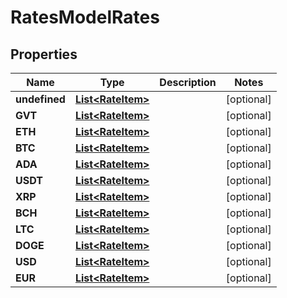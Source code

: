 
# RatesModelRates

## Properties
Name | Type | Description | Notes
------------ | ------------- | ------------- | -------------
**undefined** | [**List&lt;RateItem&gt;**](RateItem.md) |  |  [optional]
**GVT** | [**List&lt;RateItem&gt;**](RateItem.md) |  |  [optional]
**ETH** | [**List&lt;RateItem&gt;**](RateItem.md) |  |  [optional]
**BTC** | [**List&lt;RateItem&gt;**](RateItem.md) |  |  [optional]
**ADA** | [**List&lt;RateItem&gt;**](RateItem.md) |  |  [optional]
**USDT** | [**List&lt;RateItem&gt;**](RateItem.md) |  |  [optional]
**XRP** | [**List&lt;RateItem&gt;**](RateItem.md) |  |  [optional]
**BCH** | [**List&lt;RateItem&gt;**](RateItem.md) |  |  [optional]
**LTC** | [**List&lt;RateItem&gt;**](RateItem.md) |  |  [optional]
**DOGE** | [**List&lt;RateItem&gt;**](RateItem.md) |  |  [optional]
**USD** | [**List&lt;RateItem&gt;**](RateItem.md) |  |  [optional]
**EUR** | [**List&lt;RateItem&gt;**](RateItem.md) |  |  [optional]



